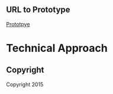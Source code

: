 ## URL to Prototype

[Prototpye](http://opensource.org/licenses/bsd-license.php)

Technical Approach
==================



## Copyright

Copyright <Triple-i> 2015 
